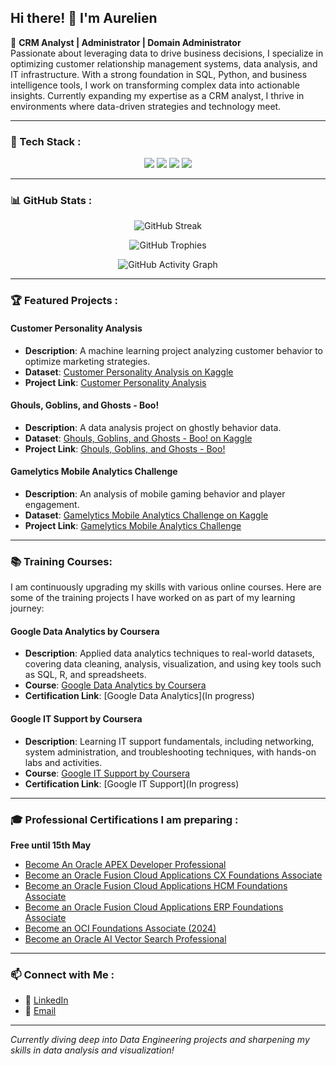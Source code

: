## Hi there! 👋 I'm Aurelien

🚀 **CRM Analyst | Administrator | Domain Administrator**  
Passionate about leveraging data to drive business decisions, I specialize in optimizing customer relationship management systems, data analysis, and IT infrastructure. With a strong foundation in SQL, Python, and business intelligence tools, I work on transforming complex data into actionable insights. Currently expanding my expertise as a CRM analyst, I thrive in environments where data-driven strategies and technology meet.

---

### 🔧 Tech Stack :
<p align="center">
  <img src="https://img.shields.io/badge/SQL-4479A1?style=for-the-badge&logo=postgresql&logoColor=white">
  <img src="https://img.shields.io/badge/Python-3776AB?style=for-the-badge&logo=python&logoColor=white">
  <img src="https://img.shields.io/badge/Excel-217346?style=for-the-badge&logo=microsoft-excel&logoColor=white">
  <img src="https://img.shields.io/badge/BI-PowerBI-01A982?style=for-the-badge&logo=power-bi&logoColor=white">
</p>

---

### 📊 GitHub Stats :
<p align="center">
  <img src="https://github-readme-streak-stats.herokuapp.com/?user=AurelienGgt&theme=dark&hide_border=true" alt="GitHub Streak">
</p>

<p align="center">
  <img src="https://github-profile-trophy.vercel.app/?username=AurelienGgt&theme=darkhub&margin-w=5" alt="GitHub Trophies">
</p>

<p align="center">
  <img src="https://github-readme-activity-graph.vercel.app/graph?username=AurelienGgt&theme=react-dark" alt="GitHub Activity Graph">
</p>

---

### 🏆 Featured Projects :

#### Customer Personality Analysis
- **Description**: A machine learning project analyzing customer behavior to optimize marketing strategies.  
- **Dataset**: [Customer Personality Analysis on Kaggle](https://www.kaggle.com/datasets/imakash3011/customer-personality-analysis/code?datasetId=1546318&sortBy=voteCount)  
- **Project Link**: [Customer Personality Analysis](https://github.com/AurelienGgt/Customer-Personality-Analysis)

#### Ghouls, Goblins, and Ghosts - Boo!  
- **Description**: A data analysis project on ghostly behavior data.  
- **Dataset**: [Ghouls, Goblins, and Ghosts - Boo! on Kaggle](https://www.kaggle.com/datasets/imakash3011/customer-personality-analysis/code?datasetId=1546318&sortBy=voteCount)  
- **Project Link**: [Ghouls, Goblins, and Ghosts - Boo!](https://github.com/AurelienGgt/ghouls-goblins-and-ghosts-boo)

#### Gamelytics Mobile Analytics Challenge  
- **Description**: An analysis of mobile gaming behavior and player engagement.  
- **Dataset**: [Gamelytics Mobile Analytics Challenge on Kaggle](https://www.kaggle.com/datasets/debs2x/gamelytics-mobile-analytics-challenge/code)  
- **Project Link**: [Gamelytics Mobile Analytics Challenge](https://github.com/AurelienGgt/Gamelytics_Mobile_Analytics_Challenge)

---

### 📚 Training Courses:
I am continuously upgrading my skills with various online courses. Here are some of the training projects I have worked on as part of my learning journey:

#### Google Data Analytics by Coursera
- **Description**: Applied data analytics techniques to real-world datasets, covering data cleaning, analysis, visualization, and using key tools such as SQL, R, and spreadsheets.
- **Course**: [Google Data Analytics by Coursera](https://www.coursera.org/professional-certificates/google-data-analytics)
- **Certification Link**: [Google Data Analytics](In progress)

#### Google IT Support by Coursera
- **Description**: Learning IT support fundamentals, including networking, system administration, and troubleshooting techniques, with hands-on labs and activities.
- **Course**: [Google IT Support by Coursera](https://www.coursera.org/professional-certificates/google-it-support)
- **Certification Link**: [Google IT Support](In progress)



---

### 🎓 Professional Certifications I am preparing :
**Free until 15th May**

- [Become An Oracle APEX Developer Professional](#)
- [Become an Oracle Fusion Cloud Applications CX Foundations Associate](#)
- [Become an Oracle Fusion Cloud Applications HCM Foundations Associate](#)
- [Become an Oracle Fusion Cloud Applications ERP Foundations Associate](#)
- [Become an OCI Foundations Associate (2024)](#)
- [Become an Oracle AI Vector Search Professional](#)

---

### 📫 Connect with Me :
- 💼 [LinkedIn](https://www.linkedin.com/in/aurélien-gorguet/)
- 📧 [Email](mailto:aureliengorguet7@gmail.com)

---

*Currently diving deep into Data Engineering projects and sharpening my skills in data analysis and visualization!*
